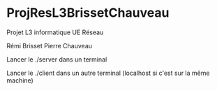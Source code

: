 # ProjResL3BrissetChauveau
Projet L3 informatique UE Réseau

Rémi Brisset
Pierre Chauveau

Lancer le ./server dans un terminal

Lancer le ./client <adressip> dans un autre terminal (localhost si c'est sur la même machine)
